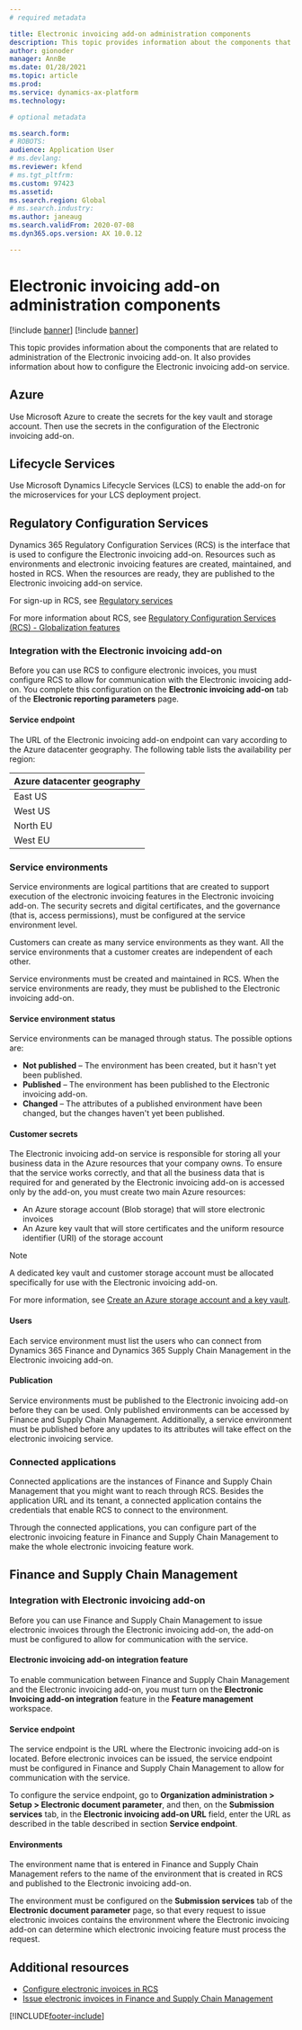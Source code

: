 ```yaml
---
# required metadata

title: Electronic invoicing add-on administration components
description: This topic provides information about the components that are related to administration of the Electronic invoicing add-on.
author: gionoder
manager: AnnBe
ms.date: 01/28/2021
ms.topic: article
ms.prod: 
ms.service: dynamics-ax-platform
ms.technology: 

# optional metadata

ms.search.form: 
# ROBOTS: 
audience: Application User
# ms.devlang: 
ms.reviewer: kfend
# ms.tgt_pltfrm: 
ms.custom: 97423
ms.assetid: 
ms.search.region: Global
# ms.search.industry: 
ms.author: janeaug
ms.search.validFrom: 2020-07-08
ms.dyn365.ops.version: AX 10.0.12

---
```


# Electronic invoicing add-on administration components

[!include [banner](../includes/banner.md)]
[!include [banner](../includes/preview-banner.md)]

This topic provides information about the components that are related to administration of the Electronic invoicing add-on. It also provides information about how to configure the Electronic invoicing add-on service.

## Azure

Use Microsoft Azure to create the secrets for the key vault and storage account. Then use the secrets in the configuration of the Electronic invoicing add-on.

## Lifecycle Services

Use Microsoft Dynamics Lifecycle Services (LCS) to enable the add-on for the microservices for your LCS deployment project.

## Regulatory Configuration Services

Dynamics 365 Regulatory Configuration Services (RCS) is the interface that is used to configure the Electronic invoicing add-on. Resources such as environments and electronic invoicing features are created, maintained, and hosted in RCS. When the resources are ready, they are published to the Electronic invoicing add-on service.

For sign-up in RCS, see [Regulatory services](https://marketing.configure.global.dynamics.com/)

For more information about RCS, see [Regulatory Configuration Services (RCS) - Globalization features](rcs-globalization-feature.md)

### Integration with the Electronic invoicing add-on

Before you can use RCS to configure electronic invoices, you must configure RCS to allow for communication with the Electronic invoicing add-on. You complete this configuration on the **Electronic invoicing add-on** tab of the **Electronic reporting parameters** page.

#### Service endpoint

The URL of the Electronic invoicing add-on endpoint can vary according to the Azure datacenter geography. The following table lists the availability per region:

| Azure datacenter geography |
|----------------------------|
| East US                    |
| West US                    |
| North EU                   |
| West EU                    |

### Service environments

Service environments are logical partitions that are created to support execution of the electronic invoicing features in the Electronic invoicing add-on. The security secrets and digital certificates, and the governance (that is, access permissions), must be configured at the service environment level.

Customers can create as many service environments as they want. All the service environments that a customer creates are independent of each other.

Service environments must be created and maintained in RCS. When the service environments are ready, they must be published to the Electronic invoicing add-on.

#### Service environment status

Service environments can be managed through status. The possible options are:

- **Not published** – The environment has been created, but it hasn't yet been published.
- **Published** – The environment has been published to the Electronic invoicing add-on.
- **Changed** – The attributes of a published environment have been changed, but the changes haven't yet been published.

#### Customer secrets

The Electronic invoicing add-on service is responsible for storing all your business data in the Azure resources that your company owns. To ensure that the service works correctly, and that all the business data that is required for and generated by the Electronic invoicing add-on is accessed only by the add-on, you must create two main Azure resources:

- An Azure storage account (Blob storage) that will store electronic invoices
- An Azure key vault that will store certificates and the uniform resource identifier (URI) of the storage account

> [!NOTE]
> A dedicated key vault and customer storage account must be allocated specifically for use with the Electronic invoicing add-on.

For more information, see [Create an Azure storage account and a key vault](e-invoicing-create-azure-storage-account-key-vault.md).

#### Users

Each service environment must list the users who can connect from Dynamics 365 Finance and Dynamics 365 Supply Chain Management in the Electronic invoicing add-on.

#### Publication

Service environments must be published to the Electronic invoicing add-on before they can be used. Only published environments can be accessed by Finance and Supply Chain Management. Additionally, a service environment must be published before any updates to its attributes will take effect on the electronic invoicing service.

### Connected applications

Connected applications are the instances of Finance and Supply Chain Management that you might want to reach through RCS. Besides the application URL and its tenant, a connected application contains the credentials that enable RCS to connect to the environment.

Through the connected applications, you can configure part of the electronic invoicing feature in Finance and Supply Chain Management to make the whole electronic invoicing feature work.

## Finance and Supply Chain Management

### Integration with Electronic invoicing add-on

Before you can use Finance and Supply Chain Management to issue electronic invoices through the Electronic invoicing add-on, the add-on must be configured to allow for communication with the service.

#### Electronic invoicing add-on integration feature

To enable communication between Finance and Supply Chain Management and the Electronic invoicing add-on, you must turn on the **Electronic Invoicing add-on integration** feature in the **Feature management** workspace.

#### Service endpoint

The service endpoint is the URL where the Electronic invoicing add-on is located. Before electronic invoices can be issued, the service endpoint must be configured in Finance and Supply Chain Management to allow for communication with the service.

To configure the service endpoint, go to **Organization administration \> Setup \> Electronic document parameter**, and then, on the **Submission services** tab, in the **Electronic invoicing add-on URL** field, enter the URL as described in the table described in section **Service endpoint**.

#### Environments

The environment name that is entered in Finance and Supply Chain Management refers to the name of the environment that is created in RCS and published to the Electronic invoicing add-on.

The environment must be configured on the **Submission services** tab of the **Electronic document parameter** page, so that every request to issue electronic invoices contains the environment where the Electronic invoicing add-on can determine which electronic invoicing feature must process the request.

## Additional resources

- [Configure electronic invoices in RCS](e-invoicing-configuration-rcs.md)
- [Issue electronic invoices in Finance and Supply Chain Management](e-invoicing-issuing-electronic-invoices-finance-supply-chain-management.md)


[!INCLUDE[footer-include](../../includes/footer-banner.md)]

